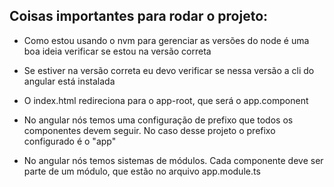 ## Coisas importantes para rodar o projeto:
- Como estou usando o nvm para gerenciar as versões do node é uma boa ideia verificar se estou na versão correta
- Se estiver na versão correta eu devo verificar se nessa versão a cli do angular está instalada

- O index.html redireciona para o app-root, que será o app.component
- No angular nós temos uma configuração de prefixo que todos os componentes devem seguir. No caso desse projeto o prefixo configurado é o "app"
- No angular nós temos sistemas de módulos. Cada componente deve ser parte de um módulo, que estão no arquivo app.module.ts
